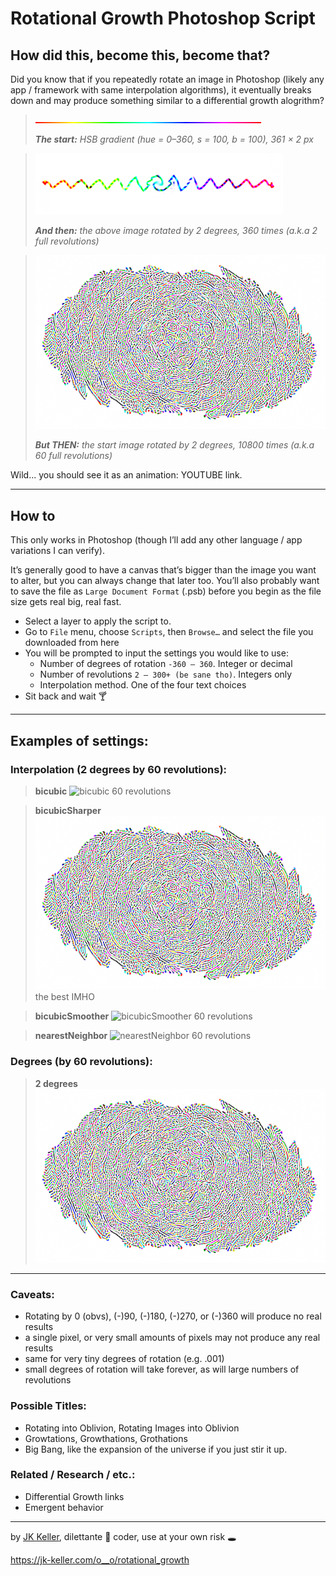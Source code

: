 # Rotational Growth Photoshop Script

## How did this, become this, become that?

Did you know that if you repeatedly rotate an image in Photoshop (likely any app / framework with same interpolation algorithms), it eventually breaks down and may produce something similar to a differential growth alogrithm?

> ![rainbow gradient start](zzz--example_images/hsb_366x2_rainbow-start.png)
> 
> ***The start:** HSB gradient (hue = 0–360, s = 100, b = 100), 361 × 2 px*

> ![rainbow gradient rotated 2 degrees, 360 times (2 revolutions) using bicubicSharper interpolation](zzz--example_images/hsb_366x2_rainbow-2deg-2rev-bicubicSharper.png)
> 
> ***And then:** the above image rotated by 2 degrees, 360 times (a.k.a 2 full revolutions)*

> ![rainbow gradient rotated 2 degrees, 10800 times (60 revolutions) using bicubicSharper interpolation](zzz--example_images/hsb_366x2_rainbow-2deg-60rev-bicubicSharper.png)
> 
> ***But THEN:** the start image rotated by 2 degrees, 10800 times (a.k.a 60 full revolutions)*

Wild... you should see it as an animation: YOUTUBE link.

---

## How to

This only works in Photoshop (though I’ll add any other language / app variations I can verify).

It’s generally good to have a canvas that’s bigger than the image you want to alter, but you can always change that later too. You’ll also probably want to save the file as `Large Document Format` (.psb) before you begin as the file size gets real big, real fast.

- Select a layer to apply the script to.
- Go to `File` menu, choose `Scripts`, then `Browse…` and select the file you downloaded from here
- You will be prompted to input the settings you would like to use:
    - Number of degrees of rotation `-360 — 360`. Integer or decimal
    - Number of revolutions `2 – 300+ (be sane tho)`. Integers only
    - Interpolation method. One of the four text choices
- Sit back and wait 🍸

---

## Examples of settings:

### Interpolation (2 degrees by 60 revolutions):

> **bicubic**
> ![bicubic 60 revolutions](zzz--example_images/bicubic.png)

> **bicubicSharper**
> ![rainbow gradient rotated 2 degrees, 10800 times (60 revolutions) using bicubicSharper interpolation](zzz--example_images/hsb_366x2_rainbow-2deg-60rev-bicubicSharper.png)
> the best IMHO

> **bicubicSmoother**
> ![bicubicSmoother 60 revolutions](zzz--example_images/bicubicsmoother.png)

> **nearestNeighbor**
> ![nearestNeighbor 60 revolutions](zzz--example_images/nearestneighbor.png)

### Degrees (by 60 revolutions):

> **2 degrees**
> ![rainbow gradient rotated 2 degrees, 10800 times (60 revolutions) using bicubicSharper interpolation](zzz--example_images/hsb_366x2_rainbow-2deg-60rev-bicubicSharper.png)

---

### Caveats:

- Rotating by 0 (obvs), (-)90, (-)180, (-)270, or (-)360 will produce no real results
- a single pixel, or very small amounts of pixels may not produce any real results
- same for very tiny degrees of rotation (e.g. .001)
- small degrees of rotation will take forever, as will large numbers of revolutions

### Possible Titles:

- Rotating into Oblivion, Rotating Images into Oblivion
- Growtations, Growthations, Grothations
- Big Bang, like the expansion of the universe if you just stir it up.

### Related / Research / etc.:

- Differential Growth links
- Emergent behavior

---

by [JK Keller](https://jk-keller.com), dilettante 🔮 coder, use at your own risk 🕳

https://jk-keller.com/o__o/rotational_growth
